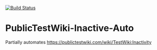[![Build Status](https://travis-ci.org/RhinosF1/PublicTestWiki-Inactive-Auto.svg?branch=master)](https://travis-ci.org/RhinosF1/PublicTestWiki-Inactive-Auto)
# PublicTestWiki-Inactive-Auto
Partially automates https://publictestwiki.com/wiki/TestWiki:Inactivity
